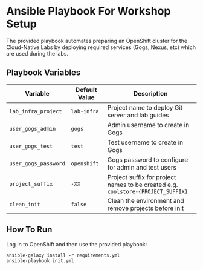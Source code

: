 Ansible Playbook For Workshop Setup
=========

The provided playbook automates preparing an OpenShift cluster for the Cloud-Native Labs 
by deploying required services (Gogs, Nexus, etc) which are used during the labs.

Playbook Variables
------------

| Variable              | Default Value | Description   |
|-----------------------|---------------|---------------|
|`lab_infra_project`    | `lab-infra`   | Project name to deploy Git server and lab guides  |
|`user_gogs_admin`      | `gogs`        | Admin username to create in Gogs |
|`user_gogs_test`       | `test`        | Test username to create in Gogs |
|`user_gogs_password`   | `openshift`   | Gogs password to configure for admin and test users |
|`project_suffix`       | `-XX`         | Project suffix for project names to be created e.g. `coolstore-{PROJECT_SUFFIX}` |
|`clean_init`           | `false`       | Clean the environment and remove projects before init |


How To Run
------------

Log in to OpenShift and then use the provided playbook:

```
ansible-galaxy install -r requirements.yml
ansible-playbook init.yml 
```